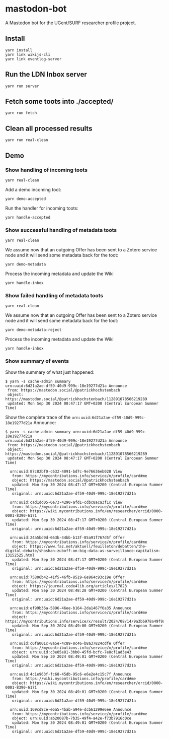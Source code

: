 # mastodon-bot

A Mastodon bot for the UGent/SURF researcher profile project.

## Install

```
yarn install
yarn link wikijs-cli
yarn link eventlog-server
```

## Run the LDN Inbox server

```
yarn run server
```

## Fetch some toots into ./accepted/

```
yarn run fetch
```

## Clean all processed results

```
yarn run real-clean
```

## Demo

### Show handling of incoming toots

```
yarn real-clean
```

Add a demo incoming toot:

```
yarn demo-accepted
```

Run the handler for incoming toots:

```
yarn handle-accepted
```

### Show successful handling of metadata toots

```
yarn real-clean
```

We assume now that an outgoing Offer has been sent to a Zotero service node and it will send some metadata back for the toot:

```
yarn demo-metadata
```

Process the incoming metadata and update the Wiki

```
yarn handle-inbox
```

### Show failed handling of metadata toots

```
yarn real-clean
```

We assume now that an outgoing Offer has been sent to a Zotero service node and it will send some metadata back for the toot:

```
yarn demo-metadata-reject
```

Process the incoming metadata and update the Wiki

```
yarn handle-inbox
```

### Show summary of events 

Show the summary of what just happened:

```
$ yarn -s cache-admin summary
urn:uuid:6d21a2ae-df59-40d9-999c-18e19277d21a Announce
 from: https://mastodon.social/@patrickhochstenbach
 object: https://mastodon.social/@patrickhochstenbach/112891078566219289
 updated: Mon Sep 30 2024 08:47:17 GMT+0200 (Central European Summer Time)
```

Show the complete trace of the `urn:uuid:6d21a2ae-df59-40d9-999c-18e19277d21a` Announce:

```
$ yarn -s cache-admin summary urn:uuid:6d21a2ae-df59-40d9-999c-18e19277d21a
urn:uuid:6d21a2ae-df59-40d9-999c-18e19277d21a Announce
 from: https://mastodon.social/@patrickhochstenbach
 object: https://mastodon.social/@patrickhochstenbach/112891078566219289
 updated: Mon Sep 30 2024 08:47:17 GMT+0200 (Central European Summer Time)

  urn:uuid:87c82bf0-c632-4091-bd7c-9e76636eb028 View
   from: https://mycontributions.info/service/m/profile/card#me
   object: https://mastodon.social/@patrickhochstenbach
   updated: Mon Sep 30 2024 08:47:17 GMT+0200 (Central European Summer Time)
   original: urn:uuid:6d21a2ae-df59-40d9-999c-18e19277d21a

  urn:uuid:cad1dd05-6e73-4290-afd1-cdbc8aca3f1c View
   from: https://mycontributions.info/service/m/profile/card#me
   object: https://wiki.mycontributions.info/en/researcher/orcid/0000-0001-8390-6171
   updated: Mon Sep 30 2024 08:47:17 GMT+0200 (Central European Summer Time)
   original: urn:uuid:6d21a2ae-df59-40d9-999c-18e19277d21a

  urn:uuid:24a5bd9d-663b-44bb-b13f-85a91f767d5f Offer
   from: https://mycontributions.info/service/m/profile/card#me
   object: https://www.faz.net/aktuell/feuilleton/debatten/the-digital-debate/shoshan-zuboff-on-big-data-as-surveillance-capitalism-13152525.html
   updated: Mon Sep 30 2024 08:47:17 GMT+0200 (Central European Summer Time)
   original: urn:uuid:6d21a2ae-df59-40d9-999c-18e19277d21a

  urn:uuid:75806b42-41f5-46fb-8519-6e964c93c19e Offer
   from: https://mycontributions.info/service/m/profile/card#me
   object: https://journal.code4lib.org/articles/17823
   updated: Mon Sep 30 2024 08:48:28 GMT+0200 (Central European Summer Time)
   original: urn:uuid:6d21a2ae-df59-40d9-999c-18e19277d21a

  urn:uuid:ef99b36a-5896-46ee-b164-2da1467f6a35 Announce
   from: https://mycontributions.info/service/x/profile/card#me
   object: https://mycontributions.info/service/x/result/2024/08/14/9a3b6978a49f9aaf055181e5993c5d89.json
   updated: Mon Sep 30 2024 08:49:00 GMT+0200 (Central European Summer Time)
   original: urn:uuid:6d21a2ae-df59-40d9-999c-18e19277d21a

  urn:uuid:c6fa001c-8a5e-4c89-8c46-b8a37824cdfe Offer
   from: https://mycontributions.info/service/m/profile/card#me
   object: urn:uuid:c3e05e81-3bb0-45fd-bcfc-7e8cf1ad3e43
   updated: Mon Sep 30 2024 08:49:01 GMT+0200 (Central European Summer Time)
   original: urn:uuid:6d21a2ae-df59-40d9-999c-18e19277d21a

  urn:uuid:4c1e963f-fc68-45db-95c6-e6e2e4c15c7f Announce
   from: https://wiki.mycontributions.info/profile/card#me
   object: https://wiki.mycontributions.info/en/researcher/orcid/0000-0001-8390-6171
   updated: Mon Sep 30 2024 08:49:01 GMT+0200 (Central European Summer Time)
   original: urn:uuid:6d21a2ae-df59-40d9-999c-18e19277d21a

  urn:uuid:169cd8ce-e6a5-4bab-a94e-dcb61299e6ee Announce
   from: https://mycontributions.info/service/m/profile/card#me
   object: urn:uuid:ab20087b-7b35-49f4-a42e-f73b7916c0ce
   updated: Mon Sep 30 2024 08:49:01 GMT+0200 (Central European Summer Time)
   original: urn:uuid:6d21a2ae-df59-40d9-999c-18e19277d21a
```